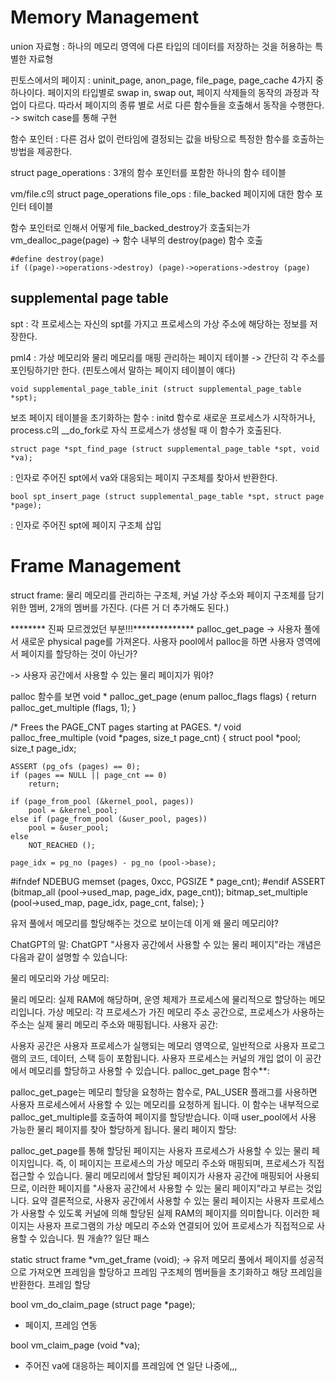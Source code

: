 # Memory Management
union 자료형 : 하나의 메모리 영역에 다른 타입의 데이터를 저장하는 것을 허용하는 특별한 자료형

핀토스에서의 페이지 : uninit_page, anon_page, file_page, page_cache 4가지 중 하나이다.
페이지의 타입별로 swap in, swap out, 페이지 삭제들의 동작의 과정과 작업이 다르다.
따라서 페이지의 종류 별로 서로 다른 함수들을 호출해서 동작을 수행한다. -> switch case를 통해 구현

함수 포인터 : 다른 검사 없이 런타임에 결정되는 값을 바탕으로 특정한 함수를 호출하는 방법을 제공한다.

struct page_operations : 3개의 함수 포인터를 포함한 하나의 함수 테이블

vm/file.c의 struct page_operations file_ops : file_backed 페이지에 대한 함수 포인터 테이블

함수 포인터로 인해서 어떻게 file_backed_destroy가 호출되는가
vm_dealloc_page(page) -> 함수 내부의 destroy(page) 함수 호출 

```
#define destroy(page) 
if ((page)->operations->destroy) (page)->operations->destroy (page)
```

## supplemental page table
spt : 각 프로세스는 자신의 spt를 가지고 프로세스의 가상 주소에 해당하는 정보를 저장한다. 

pml4 : 가상 메모리와 물리 메모리를 매핑 관리하는 페이지 테이블 -> 간단히 각 주소를 포인팅하기만 한다. (핀토스에서 말하는 페이지 테이블이 얘다)

```
void supplemental_page_table_init (struct supplemental_page_table *spt);
```
보조 페이지 테이블을 초기화하는 함수
: initd 함수로 새로운 프로세스가 시작하거나, process.c의 __do_fork로 자식 프로세스가 생성될 때 이 함수가 호출된다.

```
struct page *spt_find_page (struct supplemental_page_table *spt, void *va);
```
: 인자로 주어진 spt에서 va와 대응되는 페이지 구조체를 찾아서 반환한다.

```
bool spt_insert_page (struct supplemental_page_table *spt, struct page *page);
```
: 인자로 주어진 spt에 페이지 구조체 삽입

# Frame Management
struct frame: 물리 메모리를 관리하는 구조체, 커널 가상 주소와 페이지 구조체를 담기 위한 멤버, 2개의 멤버를 가진다. (다른 거 더 추가해도 된다.)

******** 진짜 모르겠었던 부분!!!**************
palloc_get_page -> 사용자 풀에서 새로운 physical page를 가져온다.
사용자 pool에서 palloc을 하면 사용자 영역에서 페이지를 할당하는 것이 아닌가?

->
사용자 공간에서 사용할 수 있는 물리 페이지가 뭐야?

palloc 함수를 보면
void *
palloc_get_page (enum palloc_flags flags) {
	return palloc_get_multiple (flags, 1);
}

/* Frees the PAGE_CNT pages starting at PAGES. */
void
palloc_free_multiple (void *pages, size_t page_cnt) {
	struct pool *pool;
	size_t page_idx;

	ASSERT (pg_ofs (pages) == 0);
	if (pages == NULL || page_cnt == 0)
		return;

	if (page_from_pool (&kernel_pool, pages))
		pool = &kernel_pool;
	else if (page_from_pool (&user_pool, pages))
		pool = &user_pool;
	else
		NOT_REACHED ();

	page_idx = pg_no (pages) - pg_no (pool->base);

#ifndef NDEBUG
	memset (pages, 0xcc, PGSIZE * page_cnt);
#endif
	ASSERT (bitmap_all (pool->used_map, page_idx, page_cnt));
	bitmap_set_multiple (pool->used_map, page_idx, page_cnt, false);
}

유저 풀에서 메모리를 할당해주는 것으로 보이는데 이게 왜 물리 메모리야?

ChatGPT의 말:
ChatGPT
"사용자 공간에서 사용할 수 있는 물리 페이지"라는 개념은 다음과 같이 설명할 수 있습니다:

물리 메모리와 가상 메모리:

물리 메모리: 실제 RAM에 해당하며, 운영 체제가 프로세스에 물리적으로 할당하는 메모리입니다.
가상 메모리: 각 프로세스가 가진 메모리 주소 공간으로, 프로세스가 사용하는 주소는 실제 물리 메모리 주소와 매핑됩니다.
사용자 공간:

사용자 공간은 사용자 프로세스가 실행되는 메모리 영역으로, 일반적으로 사용자 프로그램의 코드, 데이터, 스택 등이 포함됩니다.
사용자 프로세스는 커널의 개입 없이 이 공간에서 메모리를 할당하고 사용할 수 있습니다.
palloc_get_page 함수**:

palloc_get_page는 메모리 할당을 요청하는 함수로, PAL_USER 플래그를 사용하면 사용자 프로세스에서 사용할 수 있는 메모리를 요청하게 됩니다.
이 함수는 내부적으로 palloc_get_multiple를 호출하여 페이지를 할당받습니다. 이때 user_pool에서 사용 가능한 물리 페이지를 찾아 할당하게 됩니다.
물리 페이지 할당:

palloc_get_page를 통해 할당된 페이지는 사용자 프로세스가 사용할 수 있는 물리 페이지입니다. 즉, 이 페이지는 프로세스의 가상 메모리 주소와 매핑되며, 프로세스가 직접 접근할 수 있습니다.
물리 메모리에서 할당된 페이지가 사용자 공간에 매핑되어 사용되므로, 이러한 페이지를 "사용자 공간에서 사용할 수 있는 물리 페이지"라고 부르는 것입니다.
요약
결론적으로, 사용자 공간에서 사용할 수 있는 물리 페이지는 사용자 프로세스가 사용할 수 있도록 커널에 의해 할당된 실제 RAM의 페이지를 의미합니다. 이러한 페이지는 사용자 프로그램의 가상 메모리 주소와 연결되어 있어 프로세스가 직접적으로 사용할 수 있습니다.
뭔 개솔?? 일단 패스

static struct frame *vm_get_frame (void);
-> 유저 메모리 풀에서 페이지를 성공적으로 가져오면 프레임을 할당하고 프레임 구조체의 멤버들을 초기화하고 해당 프레임을 반환한다.
프레임 할당

bool vm_do_claim_page (struct page *page);
- 페이지, 프레임 연동

bool vm_claim_page (void *va);
- 주어진 va에 대응하는 페이지를 프레임에 연
일단 나중에,,,
